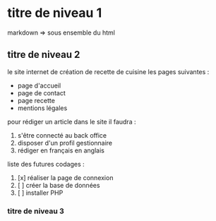 # titre de niveau 1

markdown => sous ensemble du html

## titre de niveau 2

le site internet de création de recette de cuisine les pages suivantes :

- page d'accueil
- page de contact
- page recette
- mentions légales

pour rédiger un article dans le site il faudra :

1. s'être connecté au back office
2. disposer d'un profil gestionnaire
3. rédiger en français en anglais

liste des futures codages :

1. [x] réaliser la page de connexion
2. [ ] créer la base de données
3. [ ] installer PHP

### titre de niveau 3
